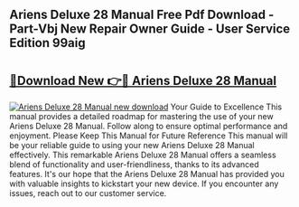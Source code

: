 ## Ariens Deluxe 28 Manual Free Pdf Download - Part-Vbj New Repair Owner Guide - User Service Edition 99aig

# <h2><a href="http://bc25021.oget.top/?id=Ariens+Deluxe+28+Manual">🔗Download New 👉🔴 Ariens Deluxe 28 Manual</a></h2>

[![Ariens Deluxe 28 Manual new download](https://i.imgur.com/5g1atiW.png)](http://bc25021.oget.top/?id=Ariens+Deluxe+28+Manual)
Your Guide to Excellence This manual provides a detailed roadmap for mastering the use of your new Ariens Deluxe 28 Manual. Follow along to ensure optimal performance and enjoyment. Please Keep This Manual for Future Reference This manual will be your reliable guide to using your new Ariens Deluxe 28 Manual effectively. This remarkable Ariens Deluxe 28 Manual offers a seamless blend of functionality and user-friendliness, thanks to its advanced features. It's our hope that the Ariens Deluxe 28 Manual has provided you with valuable insights to kickstart your new device. If you encounter any issues, reach out to our customer service.
